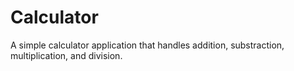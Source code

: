 Calculator
==========
A simple calculator application that handles addition, substraction, multiplication, and division.
